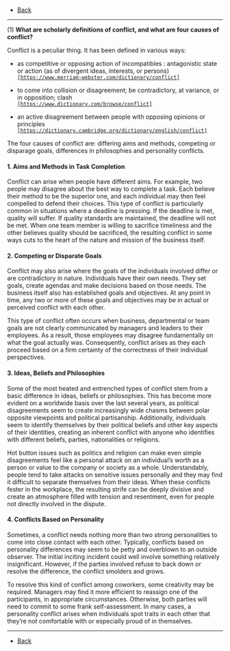 * [Back](./key.md)

- - -

(1) **What are scholarly definitions of conflict, and what are four causes of conflict?**

Conflict is a peculiar thing. It has been defined in various ways:

* as competitive or opposing action of incompatibles : antagonistic state or action (as of divergent ideas, interests, or persons)  
[`[https://www.merriam-webster.com/dictionary/conflict]`](https://www.merriam-webster.com/dictionary/conflict)

* to come into collision or disagreement; be contradictory, at variance, or in opposition; clash  
[`[https://www.dictionary.com/browse/conflict]`](https://www.dictionary.com/browse/conflict)

* an active disagreement between people with opposing opinions or principles  
[`[https://dictionary.cambridge.org/dictionary/english/conflict]`](https://dictionary.cambridge.org/dictionary/english/conflict)

The four causes of conflict are: differing aims and methods, competing or disparage goals, differences in philosophies and personality conflicts.

#### 1. Aims and Methods in Task Completion

Conflict can arise when people have different aims. For example, two people may disagree about the best way to complete a task. Each believe their method to be the superior one, and each individual may then feel compelled to defend their choices. This type of conflict is particularly common in situations where a deadline is pressing. If the deadline is met, quality will suffer. If quality standards are maintained, the deadline will not be met. When one team member is willing to sacrifice timeliness and the other believes quality should be sacrificed, the resulting conflict in some ways cuts to the heart of the nature and mission of the business itself.

#### 2. Competing or Disparate Goals

Conflict may also arise where the goals of the individuals involved differ or are contradictory in nature. Individuals have their own needs. They set goals, create agendas and make decisions based on those needs. The business itself also has established goals and objectives. At any point in time, any two or more of these goals and objectives may be in actual or perceived conflict with each other.  

This type of conflict often occurs when business, departmental or team goals are not clearly communicated by managers and leaders to their employees. As a result, those employees may disagree fundamentally on what the goal actually was. Consequently, conflict arises as they each proceed based on a firm certainty of the correctness of their individual perspectives.

#### 3. Ideas, Beliefs and Philosophies

Some of the most heated and entrenched types of conflict stem from a basic difference in ideas, beliefs or philosophies. This has become more evident on a worldwide basis over the last several years, as political disagreements seem to create increasingly wide chasms between polar opposite viewpoints and political partisanship. Additionally, individuals seem to identify themselves by their political beliefs and other key aspects of their identities, creating an inherent conflict with anyone who identifies with different beliefs, parties, nationalities or religions.

Hot button issues such as politics and religion can make even simple disagreements feel like a personal attack on an individual’s worth as a person or value to the company or society as a whole. Understandably, people tend to take attacks on sensitive issues personally and they may find it difficult to separate themselves from their ideas. When these conflicts fester in the workplace, the resulting strife can be deeply divisive and create an atmosphere filled with tension and resentment, even for people not directly involved in the dispute.

#### 4. Conflicts Based on Personality

Sometimes, a conflict needs nothing more than two strong personalities to come into close contact with each other. Typically, conflicts based on personality differences may seem to be petty and overblown to an outside observer. The initial inciting incident could well involve something relatively insignificant. However, if the parties involved refuse to back down or resolve the difference, the conflict smolders and grows.

To resolve this kind of conflict among coworkers, some creativity may be required. Managers may find it more efficient to reassign one of the participants, in appropriate circumstances. Otherwise, both parties will need to commit to some frank self-assessment. In many cases, a personality conflict arises when individuals spot traits in each other that they’re not comfortable with or especially proud of in themselves.



- - -

* [Back](./key.md)